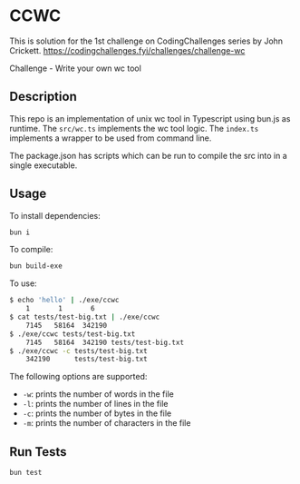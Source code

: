 # CCWC

This is solution for the 1st challenge on CodingChallenges series by John Crickett.
https://codingchallenges.fyi/challenges/challenge-wc

Challenge - Write your own wc tool

## Description

This repo is an implementation of unix wc tool in Typescript using bun.js as runtime. The `src/wc.ts` implements the wc tool logic. The `index.ts` implements a wrapper to be used from command line.

The package.json has scripts which can be run to compile the src into in a single executable.

## Usage

To install dependencies:

```bash
bun i
```

To compile:

```bash
bun build-exe
```

To use:

```bash
$ echo 'hello' | ./exe/ccwc
    1       1       6
$ cat tests/test-big.txt | ./exe/ccwc
    7145   58164  342190
$ ./exe/ccwc tests/test-big.txt
    7145   58164  342190 tests/test-big.txt
$ ./exe/ccwc -c tests/test-big.txt
    342190      tests/test-big.txt
```

The following options are supported:

- `-w`: prints the number of words in the file
- `-l`: prints the number of lines in the file
- `-c`: prints the number of bytes in the file
- `-m`: prints the number of characters in the file

## Run Tests

```bash
bun test
```
